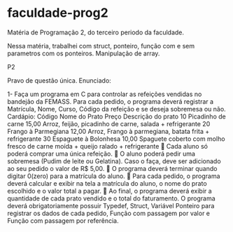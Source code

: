 # faculdade-prog2
Matéria de Programação 2, do terceiro periodo da faculdade.

Nessa matéria, trabalhei com struct, ponteiro, função com e sem parametros com os ponteiros. Manipulação de array.

P2

Pravo de questão única. Enunciado:

1- Faça um programa em C para controlar as refeições vendidas no bandejão
da FEMASS.
Para cada pedido, o programa deverá registrar a Matrícula, Nome, Curso,
Código da refeição e se deseja sobremesa ou não.
Cardápio:
Código Nome do Prato Preço Descrição do prato
10 Picadinho de carne 15,00 Arroz, feijão, picadinho de carne,
salada + refrigerante
20 Frango à Parmegiana 12,00 Arroz, Frango à parmegiana, batata
frita + refrigerante
30 Espaguete à Bolonhesa 10,00 Spaguete coberto com molho fresco
de carne moída + queijo ralado +
refrigerante
 Cada aluno só poderá comprar uma única refeição.
 O aluno poderá pedir uma sobremesa (Pudim de leite ou Gelatina).
Caso o faça, deve ser adicionado ao seu pedido o valor de R$ 5,00.
 O programa deverá terminar quando digitar 0(zero) para a matrícula
do aluno.
 Para cada pedido, o programa deverá calcular e exibir na tela a
matrícula do aluno, o nome do prato escolhido e o valor total a
pagar.
 Ao final, o programa deverá exibir a quantidade de cada prato
vendido e o total do faturamento.
O programa deverá obrigatoriamente possuir Typedef, Struct, Variável
Ponteiro para registrar os dados de cada pedido, Função com passagem por
valor e Função com passagem por referência.

